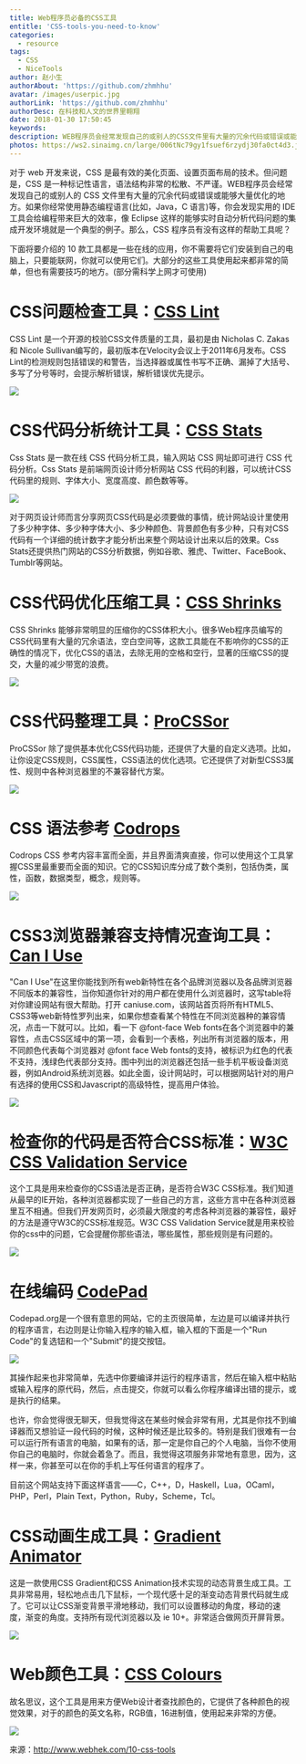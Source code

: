 ```yaml
---
title: Web程序员必备的CSS工具
entitle: 'CSS-tools-you-need-to-know'
categories:
  - resource
tags:
  - CSS
  - NiceTools
author: 赵小生
authorAbout: 'https://github.com/zhmhhu'
avatar: /images/userpic.jpg
authorLink: 'https://github.com/zhmhhu'
authorDesc: 在科技和人文的世界里翱翔
date: 2018-01-30 17:50:45
keywords:
description: WEB程序员会经常发现自己的或别人的CSS文件里有大量的冗余代码或错误或能够大量优化的地方。如果你经常使用静态编程语言(比如，Java，C语言)等，你会发现实用的IDE工具会给编程带来巨大的效率
photos: https://ws2.sinaimg.cn/large/006tNc79gy1fsuef6rzydj30fa0ct4d3.jpg
---
```


对于 web 开发来说，CSS 是最有效的美化页面、设置页面布局的技术。但问题是，CSS 是一种标记性语言，语法结构非常的松散、不严谨。WEB程序员会经常发现自己的或别人的 CSS 文件里有大量的冗余代码或错误或能够大量优化的地方。如果你经常使用静态编程语言(比如，Java，C 语言)等，你会发现实用的 IDE 工具会给编程带来巨大的效率，像 Eclipse 这样的能够实时自动分析代码问题的集成开发环境就是一个典型的例子。那么，CSS 程序员有没有这样的帮助工具呢？

下面将要介绍的 10 款工具都是一些在线的应用，你不需要将它们安装到自己的电脑上，只要能联网，你就可以使用它们。大部分的这些工具使用起来都非常的简单，但也有需要技巧的地方。(部分需科学上网才可使用)

# CSS问题检查工具：[CSS Lint](http://csslint.net/) 
CSS Lint 是一个开源的校验CSS文件质量的工具，最初是由 Nicholas C. Zakas和 Nicole Sullivan编写的，最初版本在Velocity会议上于2011年6月发布。CSS Lint的检测规则包括错误的和警告，当选择器或属性书写不正确、漏掉了大括号、多写了分号等时，会提示解析错误，解析错误优先提示。

![](https://ws2.sinaimg.cn/large/006tNc79gy1fsuef6rzydj30fa0ct4d3.jpg)

# CSS代码分析统计工具：[CSS Stats](http://cssstats.com/)
Css Stats 是一款在线 CSS 代码分析工具，输入网站 CSS 网址即可进行 CSS 代码分析。Css Stats 是前端网页设计师分析网站 CSS 代码的利器，可以统计CSS代码里的规则、字体大小、宽度高度、颜色数等等。

![](https://ws3.sinaimg.cn/large/006tNc79gy1fsuef99xm7j30fa0ctwhi.jpg)

对于网页设计师而言分享网页CSS代码是必须要做的事情，统计网站设计里使用了多少种字体、多少种字体大小、多少种颜色、背景颜色有多少种，只有对CSS代码有一个详细的统计数字才能分析出来整个网站设计出来以后的效果。Css Stats还提供热门网站的CSS分析数据，例如谷歌、雅虎、Twitter、FaceBook、Tumblr等网站。

# CSS代码优化压缩工具：[CSS Shrinks](http://cssshrink.com/)
CSS Shrinks 能够非常明显的压缩你的CSS体积大小。很多Web程序员编写的CSS代码里有大量的冗余语法，空白空间等，这款工具能在不影响你的CSS的正确性的情况下，优化CSS的语法，去除无用的空格和空行，显著的压缩CSS的提交，大量的减少带宽的浪费。

![](https://ws1.sinaimg.cn/large/006tNc79gy1fsuef9vr48j30fa0ctk19.jpg)


# CSS代码整理工具：[ProCSSor](http://tools.maxcdn.com/procssor/)
ProCSSor 除了提供基本优化CSS代码功能，还提供了大量的自定义选项。比如，让你设定CSS规则，CSS属性，CSS语法的优化选项。它还提供了对新型CSS3属性、规则中各种浏览器里的不兼容替代方案。

![](https://ws2.sinaimg.cn/large/006tNc79gy1fsuefapz22j30fa0ctgth.jpg)

#  CSS 语法参考 [Codrops](http://tympanus.net/codrops/css_reference/)
Codrops CSS 参考内容丰富而全面，并且界面清爽直接，你可以使用这个工具掌握CSS里最重要而全面的知识。它的CSS知识库分成了数个类别，包括伪类，属性，函数，数据类型，概念，规则等。

![](https://ws3.sinaimg.cn/large/006tNc79gy1fsuefbr4m7j30fa0ddwim.jpg)

# CSS3浏览器兼容支持情况查询工具：[Can I Use](http://caniuse.com/#cats=CSS)
"Can I Use"在这里你能找到所有web新特性在各个品牌浏览器以及各品牌浏览器不同版本的兼容性，当你知道你针对的用户都在使用什么浏览器时，这写table将对你建设网站有很大帮助。打开 caniuse.com，该网站首页将所有HTML5、CSS3等web新特性罗列出来，如果你想查看某个特性在不同浏览器种的兼容情况，点击一下就可以。比如，看一下 @font-face Web fonts在各个浏览器中的兼容性，点击CSS区域中的第一项，会看到一个表格，列出所有浏览器的版本，用不同颜色代表每个浏览器对 @font face Web fonts的支持，被标识为红色的代表不支持，浅绿色代表部分支持。图中列出的浏览器还包括一些手机平板设备浏览器，例如Android系统浏览器。如此全面，设计网站时，可以根据网站针对的用户有选择的使用CSS和Javascript的高级特性，提高用户体验。

![](https://ws4.sinaimg.cn/large/006tNc79gy1fsuefckpulj30fa0ajgq7.jpg)

# 检查你的代码是否符合CSS标准：[W3C CSS Validation Service](https://jigsaw.w3.org/css-validator/)
这个工具是用来检查你的CSS语法是否正确，是否符合W3C CSS标准。我们知道从最早的IE开始，各种浏览器都实现了一些自己的方言，这些方言中在各种浏览器里互不相通。但我们开发网页时，必须最大限度的考虑各种浏览器的兼容性，最好的方法是遵守W3C的CSS标准规范。W3C CSS Validation Service就是用来校验你的css中的问题，它会提醒你那些语法，哪些属性，那些规则是有问题的。

![](https://ws2.sinaimg.cn/large/006tNc79gy1fsuefdkix3j30fa09a76p.jpg)

# 在线编码 [CodePad](http://codepad.co/)
Codepad.org是一个很有意思的网站，它的主页很简单，左边是可以编译并执行的程序语言，右边则是让你输入程序的输入框，输入框的下面是一个"Run Code"的复选钮和一个"Submit"的提交按钮。

![](https://ws3.sinaimg.cn/large/006tNc79gy1fsuefdyw8rj30fa077q5y.jpg)

其操作起来也非常简单，先选中你要编译并运行的程序语言，然后在输入框中粘贴或输入程序的原代码，然后，点击提交，你就可以看么你程序编译出错的提示，或是执行的结果。

也许，你会觉得很无聊天，但我觉得这在某些时候会非常有用，尤其是你找不到编译器而又想验证一段代码的时候，这种时候还是比较多的。特别是我们很难有一台可以运行所有语言的电脑，如果有的话，那一定是你自己的个人电脑，当你不使用你自己的电脑时，你就会着急了。而且，我觉得这项服务非常地有意思，因为，这样一来，你甚至可以在你的手机上写任何语言的程序了。

目前这个网站支持下面这样语言——C，C++，D，Haskell，Lua，OCaml，PHP，Perl，Plain Text，Python，Ruby，Scheme，Tcl。

# CSS动画生成工具：[Gradient Animator](http://www.gradient-animator.com/)
这是一款使用CSS Gradient和CSS Animation技术实现的动态背景生成工具。工具非常易用，轻松地点击几下鼠标，一个现代感十足的渐变动态背景代码就生成了。它可以让CSS渐变背景平滑地移动，我们可以设置移动的角度，移动的速度，渐变的角度。支持所有现代浏览器以及 ie 10+。非常适合做网页开屏背景。

![](https://ws2.sinaimg.cn/large/006tNc79gy1fsuefesahfj30fa09rgp4.jpg)

# Web颜色工具：[CSS Colours](http://colours.neilorangepeel.com/)
故名思议，这个工具是用来方便Web设计者查找颜色的，它提供了各种颜色的视觉效果，对于的颜色的英文名称，RGB值，16进制值，使用起来非常的方便。

![](https://ws2.sinaimg.cn/large/006tNc79gy1fsueffswhlj30fa054aan.jpg)


来源：http://www.webhek.com/10-css-tools